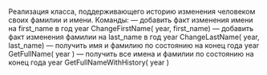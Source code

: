 Реализация класса, поддерживающего историю изменения человеком своих фамилии и имени.
Команды:
— добавить факт изменения имени на first_name в год year ChangeFirstName( year, first_name)
— добавить факт изменения фамилии на last_name в год year ChangeLastName( year, last_name)
— получить имя и фамилию по состоянию на конец года year GetFullName( year )
— получить все имена и фамилии по состоянию на конец года year GetFullNameWithHistory( year )
